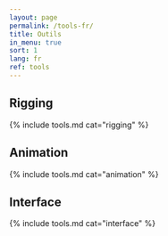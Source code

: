```yaml
---
layout: page
permalink: /tools-fr/
title: Outils
in_menu: true
sort: 1
lang: fr
ref: tools
---
```


## Rigging

{% include tools.md cat="rigging" %}  

## Animation

{% include tools.md cat="animation" %}  

## Interface

{% include tools.md cat="interface" %}  
